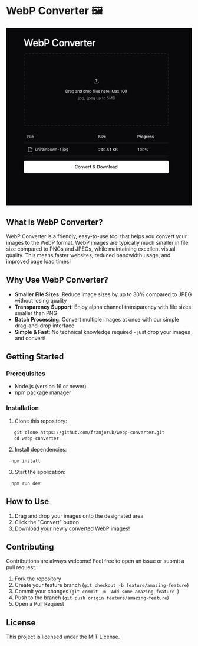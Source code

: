 # WebP Converter 🖼️

![img.png](webp-converter-client/img.png)

## What is WebP Converter?
WebP Converter is a friendly, easy-to-use tool that helps you convert your images to the WebP format. WebP images are typically much smaller in file size compared to PNGs and JPEGs, while maintaining excellent visual quality. This means faster websites, reduced bandwidth usage, and improved page load times!
## Why Use WebP Converter?
- **Smaller File Sizes**: Reduce image sizes by up to 30% compared to JPEG without losing quality
- **Transparency Support**: Enjoy alpha channel transparency with file sizes smaller than PNG
- **Batch Processing**: Convert multiple images at once with our simple drag-and-drop interface
- **Simple & Fast**: No technical knowledge required - just drop your images and convert!

## Getting Started
### Prerequisites
- Node.js (version 16 or newer)
- npm package manager

### Installation
1. Clone this repository:

```Shell Script
   git clone https://github.com/franjorub/webp-converter.git
   cd webp-converter
```
2. Install dependencies:

```Shell Script
  npm install
```

3. Start the application:

```Shell Script 
  npm run dev
```

## How to Use
1. Drag and drop your images onto the designated area
2. Click the "Convert" button
3. Download your newly converted WebP images!

## Contributing
Contributions are always welcome! Feel free to open an issue or submit a pull request.
1. Fork the repository
2. Create your feature branch (`git checkout -b feature/amazing-feature`)
3. Commit your changes (`git commit -m 'Add some amazing feature'`)
4. Push to the branch (`git push origin feature/amazing-feature`)
5. Open a Pull Request

## License
This project is licensed under the MIT License.